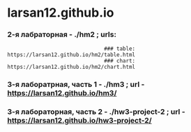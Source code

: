 # larsan12.github.io

### 2-я лабраторная - ./hm2 ; urls:
                                   ### table: https://larsan12.github.io/hm2/table.html
                                   ### chart: https://larsan12.github.io/hm2/chart.html

### 3-я лаборатрная, часть 1 - ./hm3 ; url - https://larsan12.github.io/hm3/

### 3-я лабораторная, часть 2 - ./hw3-project-2 ; url - https://larsan12.github.io/hw3-project-2/

